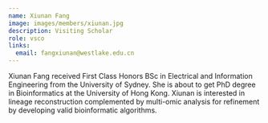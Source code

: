 ```yaml
---
name: Xiunan Fang
image: images/members/xiunan.jpg
description: Visiting Scholar
role: vsco
links:
  email: fangxiunan@westlake.edu.cn
---
```


Xiunan Fang received First Class Honors BSc in Electrical and Information Engineering from the University of Sydney. She is about to get PhD degree in Bioinformatics at the University of Hong Kong. Xiunan is interested in lineage reconstruction complemented by multi-omic analysis for refinement by developing valid bioinformatic algorithms.
